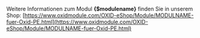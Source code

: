 Weitere Informationen zum Modul **{$modulename}** finden Sie in unserem Shop:
[https://www.oxidmodule.com/OXID-eShop/Module/MODULNAME-fuer-Oxid-PE.html](https://www.oxidmodule.com/OXID-eShop/Module/MODULNAME-fuer-Oxid-PE.html)
